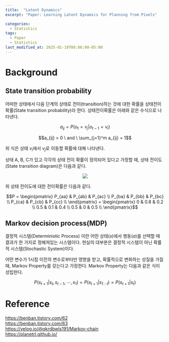 ```yaml
---
title:  "Latent Dynamics"
excerpt: "Paper: Learning Latent Dynamics for Planning from Pixels"

categories:
  - Statistics
tags:
  - Paper
  - Statistics
last_modified_at: 2025-01-19T08:06:00-05:00
---
```


# Background

## State transition probability
어떠한 상태에서 다음 단계의 상태로 전이(transition)하는 것에 대한 확률을 상태전이확률(State transition probability)라 한다. 
상태전이확률은 아래와 같은 수식으로 나타낸다. 

$$a_{ij} = P(o_t = v_j \vert o_{t-1} = v_i)$$

$$a_{ij} > 0 \ and \ \sum_{j=1}^m a_{ij} = 1$$

위 식은 상태 $v_i$에서 $v_j$로 이동할 확률에 대해 나타낸다. 

상태 A, B, C가 있고 각각의 상태 전이 확률이 정의되어 있다고 가정할 때, 상태 전이도(State transition diagram)은 다음과 같다. 

<p align="center"><img src="https://github.com/user-attachments/assets/754d2f27-bc3a-48e0-a4ef-a12086ab5e52"></p>

위 상태 전이도에 대한 전이확률은 다음과 같다. 

$$P = 
\begin{pmatrix}
P_{aa} & P_{ab} & P_{ac} \\  
P_{ba} & P_{bb} & P_{bc} \\  
P_{ca} & P_{cb} & P_{cc} \\  
\end{pmatrix} = 
\begin{pmatrix}
0 & 0.8 & 0.2 \\  
0.5 & 0.1 & 0.4 \\  
0.5 & 0 & 0.5 \\  
\end{pmatrix}$$


## Markov decision process(MDP)

결정적 시스템(Deterministic Process) 이란 어떤 상태($s$)에서 행동($a$)를 선택할 때 결과가 한 가지로 정해져있는 시스템이다. 
현실의 대부분은 결정적 시스템이 아닌 확률적 시스템(Stochastic System)이다. 

어떤 변수가 1시점 이전의 변수로부터만 영향을 받고, 확률적으로 변화하는 성질을 가질 때, Markov Property를 갖는다고 가정한다. 
Markov Property는 다음과 같은 식이 성립한다. 

$$P(s_{t+1} \vert s_t, s_{t-1}, \cdots, s_1) = P(s_{t+1} \vert s_{1:t}) = P(s_{t+1} \vert s_t)$$



# Reference 
https://benban.tistory.com/62     
https://benban.tistory.com/63   
https://velog.io/@qkrdbwls191/Markov-chain      
https://planetrl.github.io/  

